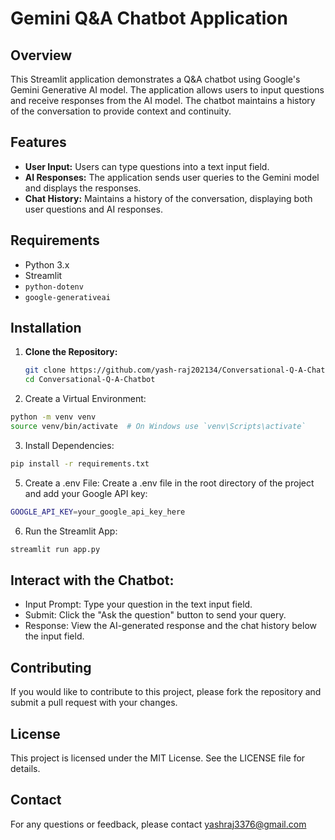 # Gemini Q&A Chatbot Application

## Overview

This Streamlit application demonstrates a Q&A chatbot using Google's Gemini Generative AI model. The application allows users to input questions and receive responses from the AI model. The chatbot maintains a history of the conversation to provide context and continuity.

## Features

- **User Input:** Users can type questions into a text input field.
- **AI Responses:** The application sends user queries to the Gemini model and displays the responses.
- **Chat History:** Maintains a history of the conversation, displaying both user questions and AI responses.

## Requirements

- Python 3.x
- Streamlit
- `python-dotenv`
- `google-generativeai`

## Installation

1. **Clone the Repository:**
   ```bash
   git clone https://github.com/yash-raj202134/Conversational-Q-A-Chatbot.git
   cd Conversational-Q-A-Chatbot
   ```
2. Create a Virtual Environment:
```bash
python -m venv venv
source venv/bin/activate  # On Windows use `venv\Scripts\activate`
```
3. Install Dependencies:
```bash
pip install -r requirements.txt
```
5. Create a .env File: Create a .env file in the root directory of the project and add your Google API key:
```bash
GOOGLE_API_KEY=your_google_api_key_here
```
6. Run the Streamlit App:
```bash
streamlit run app.py
```


## Interact with the Chatbot:

- Input Prompt: Type your question in the text input field.
- Submit: Click the "Ask the question" button to send your query.
- Response: View the AI-generated response and the chat history below the input field.

## Contributing
If you would like to contribute to this project, please fork the repository and submit a pull request with your changes.

## License
This project is licensed under the MIT License. See the LICENSE file for details.

## Contact
For any questions or feedback, please contact yashraj3376@gmail.com
